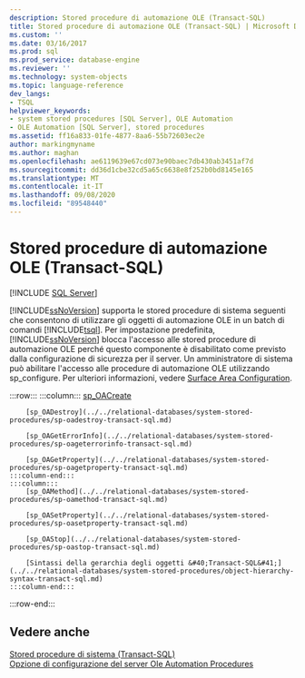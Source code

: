 ```yaml
---
description: Stored procedure di automazione OLE (Transact-SQL)
title: Stored procedure di automazione OLE (Transact-SQL) | Microsoft Docs
ms.custom: ''
ms.date: 03/16/2017
ms.prod: sql
ms.prod_service: database-engine
ms.reviewer: ''
ms.technology: system-objects
ms.topic: language-reference
dev_langs:
- TSQL
helpviewer_keywords:
- system stored procedures [SQL Server], OLE Automation
- OLE Automation [SQL Server], stored procedures
ms.assetid: ff16a833-01fe-4877-8aa6-55b72603ec2e
author: markingmyname
ms.author: maghan
ms.openlocfilehash: ae6119639e67cd073e90baec7db430ab3451af7d
ms.sourcegitcommit: dd36d1cbe32cd5a65c6638e8f252b0bd8145e165
ms.translationtype: MT
ms.contentlocale: it-IT
ms.lasthandoff: 09/08/2020
ms.locfileid: "89548440"
---
```

# <a name="ole-automation-stored-procedures-transact-sql"></a>Stored procedure di automazione OLE (Transact-SQL)
[!INCLUDE [SQL Server](../../includes/applies-to-version/sqlserver.md)]

  [!INCLUDE[ssNoVersion](../../includes/ssnoversion-md.md)] supporta le stored procedure di sistema seguenti che consentono di utilizzare gli oggetti di automazione OLE in un batch di comandi [!INCLUDE[tsql](../../includes/tsql-md.md)]. Per impostazione predefinita, [!INCLUDE[ssNoVersion](../../includes/ssnoversion-md.md)] blocca l'accesso alle stored procedure di automazione OLE perché questo componente è disabilitato come previsto dalla configurazione di sicurezza per il server. Un amministratore di sistema può abilitare l'accesso alle procedure di automazione OLE utilizzando sp_configure. Per ulteriori informazioni, vedere [Surface Area Configuration](../../relational-databases/security/surface-area-configuration.md).  

:::row:::
    :::column:::
        [sp_OACreate](../../relational-databases/system-stored-procedures/sp-oacreate-transact-sql.md)

        [sp_OADestroy](../../relational-databases/system-stored-procedures/sp-oadestroy-transact-sql.md)

        [sp_OAGetErrorInfo](../../relational-databases/system-stored-procedures/sp-oageterrorinfo-transact-sql.md)

        [sp_OAGetProperty](../../relational-databases/system-stored-procedures/sp-oagetproperty-transact-sql.md)
    :::column-end:::
    :::column:::
        [sp_OAMethod](../../relational-databases/system-stored-procedures/sp-oamethod-transact-sql.md)

        [sp_OASetProperty](../../relational-databases/system-stored-procedures/sp-oasetproperty-transact-sql.md)

        [sp_OAStop](../../relational-databases/system-stored-procedures/sp-oastop-transact-sql.md)

        [Sintassi della gerarchia degli oggetti &#40;Transact-SQL&#41;](../../relational-databases/system-stored-procedures/object-hierarchy-syntax-transact-sql.md)
    :::column-end:::
:::row-end:::

## <a name="see-also"></a>Vedere anche  
 [Stored procedure di sistema &#40;Transact-SQL&#41;](../../relational-databases/system-stored-procedures/system-stored-procedures-transact-sql.md)   
 [Opzione di configurazione del server Ole Automation Procedures](../../database-engine/configure-windows/ole-automation-procedures-server-configuration-option.md)  
  
  
